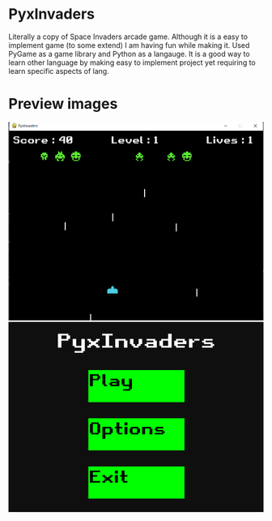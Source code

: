 # PyxInvaders

Literally a copy of Space Invaders arcade game. Although it is a easy to implement game (to some extend) 
I am having fun while making it. Used PyGame as a game library and Python as a langauge. It is a good way to learn
other language by making easy to implement project yet requiring to learn specific aspects of lang.

# Preview images

![My Image](readme/img1.png)
![My Image](readme/img2.png)
